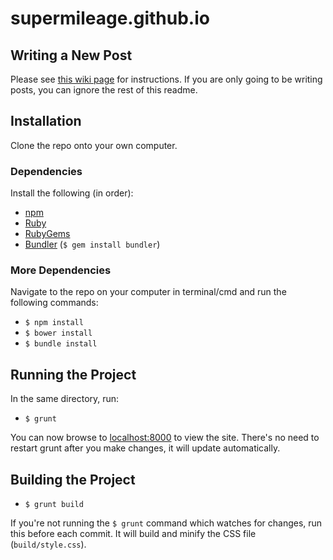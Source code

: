 # supermileage.github.io

## Writing a New Post
Please see [this wiki page](https://github.com/supermileage/supermileage.github.io/wiki/Writing-a-New-Post) for instructions. If you are only going to be writing posts, you can ignore the rest of this readme.

## Installation

Clone the repo onto your own computer.

### Dependencies
Install the following (in order):
- [npm](https://docs.npmjs.com/getting-started/installing-node)
- [Ruby](https://www.ruby-lang.org/en/downloads/)
- [RubyGems](https://rubygems.org/pages/download)
- [Bundler](http://bundler.io/) (`$ gem install bundler`)

### More Dependencies
Navigate to the repo on your computer in terminal/cmd and run the following commands:
- `$ npm install`
- `$ bower install`
- `$ bundle install`

## Running the Project
In the same directory, run:
- `$ grunt`

You can now browse to [localhost:8000](http://localhost:8000/) to view the site. There's no need to restart grunt after you make changes, it will update automatically.

## Building the Project
- `$ grunt build`

If you're not running the `$ grunt` command which watches for changes, run this before each commit. It will build and minify the CSS file (`build/style.css`).
